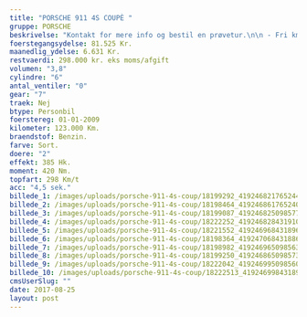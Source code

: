 ```yaml
---
title: "PORSCHE 911 4S COUPÈ "
gruppe: PORSCHE
beskrivelse: "Kontakt for mere info og bestil en prøvetur.\n\n - Fri km. \n\n - Klar til levering.\n\n - Mulighed for mekaniskgaranti.\n\n  ✔ Ingen km-begrænsning: Kør så meget du vil i hele perioden.\n\n ✔ Garantiforsikring tilbydes: Ingen uventede værksteds regninger.\n\n ✔ Mulighed for billig forsikring \n\n ✔ Vaskekort til Cirkel K: Vask bilen i hele landet hos Cirkel K.\n\n ✔ Skal vi hjælpe dig med at finde drømmebilen, tilbyder vi Danmarks bedste leasingpakker.\n\n  \n"
foerstegangsydelse: 81.525 Kr.
maanedlig_ydelse: 6.631 Kr.
restvaerdi: 298.000 kr. eks moms/afgift
volumen: "3,8"
cylindre: "6"
antal_ventiler: "0"
gear: "7"
traek: Nej
btype: Personbil
foerstereg: 01-01-2009
kilometer: 123.000 Km.
braendstof: Benzin.
farve: Sort.
doere: "2"
effekt: 385 Hk.
moment: 420 Nm.
topfart: 298 Km/t
acc: "4,5 sek."
billede_1: /images/uploads/porsche-911-4s-coup/18199292_419246821765244_892793516177278258_n.jpg
billede_2: /images/uploads/porsche-911-4s-coup/18198464_419246861765240_5227198816522482515_n.jpg
billede_3: /images/uploads/porsche-911-4s-coup/18199087_419246825098577_6184643311287061864_n.jpg
billede_4: /images/uploads/porsche-911-4s-coup/18222252_419246828431910_4752989458079646967_n.jpg
billede_5: /images/uploads/porsche-911-4s-coup/18221552_419246968431896_95911097088510311_n.jpg
billede_6: /images/uploads/porsche-911-4s-coup/18198364_419247068431886_7191636877948808949_n.jpg
billede_7: /images/uploads/porsche-911-4s-coup/18198982_419246965098563_3967893693278954696_n.jpg
billede_8: /images/uploads/porsche-911-4s-coup/18199250_419246865098573_8522628336153605926_n.jpg
billede_9: /images/uploads/porsche-911-4s-coup/18222042_419246995098560_1310483202967584939_n.jpg
billede_10: /images/uploads/porsche-911-4s-coup/18222513_419246998431893_5219140567026452016_n.jpg
cmsUserSlug: ""
date: 2017-08-25 
layout: post
---
```



